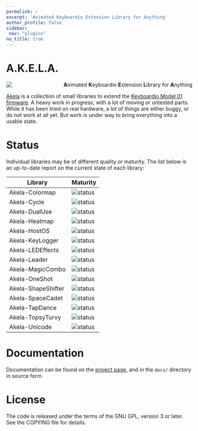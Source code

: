 ```yaml
---
permalink: /
excerpt: 'Animated Keyboardio Extension Library for Anything'
author_profile: false
sidebar:
 nav: "plugins"
no_title: true
---
```


# A.K.E.L.A. 

<p>
 <span align="left">
  <a href="https://travis-ci.org/algernon/Akela"><img align="left" src="https://travis-ci.org/algernon/Akela.svg?branch=master"></a>
 </span>
 <p align="right">
  <strong>A</strong>nimated <strong>K</strong>eyboardio <strong>E</strong>xtension
  <strong>L</strong>ibrary for <strong>A</strong>nything
 </p>
</p>

[Akela][akela] is a collection of small libraries to extend
the [Keyboardio Model 01 firmware][kbdiofw]. A heavy work in progress, with a
lot of moving or untested parts. While it has been tried on real hardware, a lot
of things are either buggy, or do not work at all yet. But work is under way to
bring everything into a usable state.

 [kbdiofw]: https://github.com/Keyboardio/KeyboardioFirmware
 [akela]: https://github.com/algernon/Akela
 
Status
======

Individual libraries may be of different quality or maturity. The list below is
an up-to-date report on the current state of each library:

| Library            | Maturity                   |
| ---------------    | --------------------       |
| Akela-Colormap     | ![status][st:stable]       |
| Akela-Cycle        | ![status][st:stable]       |
| Akela-DualUse      | ![status][st:stable]       |
| Akela-Heatmap      | ![status][st:broken]       |
| Akela-HostOS       | ![status][st:stable]       |
| Akela-KeyLogger    | ![status][st:stable]       |
| Akela-LEDEffects   | ![status][st:stable]       |
| Akela-Leader       | ![status][st:stable]       |
| Akela-MagicCombo   | ![status][st:stable]       |
| Akela-OneShot      | ![status][st:experimental] |
| Akela-ShapeShifter | ![status][st:stable]       |
| Akela-SpaceCadet   | ![status][st:stable]       |
| Akela-TapDance     | ![status][st:broken]       |
| Akela-TopsyTurvy   | ![status][st:experimental] |
| Akela-Unicode      | ![status][st:stable]       |

 [st:stable]: https://img.shields.io/badge/stable-✔-black.png?style=flat&colorA=44cc11&colorB=494e52
 [st:broken]: https://img.shields.io/badge/broken-X-black.png?style=flat&colorA=e05d44&colorB=494e52
 [st:experimental]: https://img.shields.io/badge/experimental----black.png?style=flat&colorA=dfb317&colorB=494e52

Documentation
=============

Documentation can be found on the [project page][gh:page], and in the `docs/`
directory in source form.

 [gh:page]: https://algernon.github.io/Akela/

License
=======

The code is released under the terms of the GNU GPL, version 3 or later. See the
COPYING file for details.
